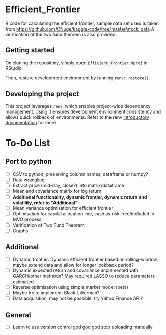 # Efficient_Frontier
R code for calculating the efficient frontier, sample data set used is taken from https://github.com/CNuge/kaggle-code/tree/master/stock_data
A verification of the two fund theorem is also provided.

## Getting started
On cloning the repository, simply open `Efficient_Frontier.Rproj` in RStudio.

Then, restore development environment by running `renv::restore()`.

## Developing the project
This project leverages `renv`, which enables project-wide dependency management. Using it ensures development environment consistency and allows quick rollback of environments. Refer to the renv [introductory documentation](https://rstudio.github.io/renv/articles/renv.html) for more.

# To-Do List
## Port to python
- [ ] CSV to python, preserving column names, dataframe or numpy?
- [ ] Data wrangling
- [ ] Extract price (mid-day, close?) into matrix/dataframe
- [ ] Mean and covariance matrix for log return
- [ ] **Additional functionality, dynamic frontier, dynamic return and volatility, refer to "Additional"**
- [ ] Mean variance optimisation for efficient frontier
- [ ] Optimisation for capital allocation line, cash as risk-free/included in MVO process
- [ ] Verification of Two Fund Theorem
- [ ] Graphs

## Additional
- [ ] Dynamic frontier: Dynamic efficient frontier based on rolling-window, maybe extend data and allow for longer lookback period?
- [ ] Dynamic expected return and covariance implemented with GARCH/other methods? May required LASSO to reduce parameters estimated
- [ ] Reverse optimisation using simple market model (beta)
- [ ] Maybe try to implement Black-Litterman?
- [ ] Data acquisition, may not be possible, try Yahoo Finance API?

## General
- [ ] Learn to use version control god god god stop uploading manually
